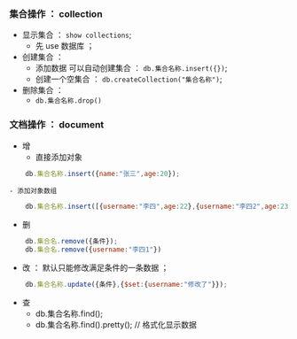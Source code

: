 ### 集合操作 ： collection  
- 显示集合  ： `show collections`;
    - 先 use 数据库 ；
- 创建集合 ： 
    - 添加数据 可以自动创建集合 ： `db.集合名称.insert({})`;
    - 创建一个空集合  ： `db.createCollection("集合名称")`;
- 删除集合 ： 
    - `db.集合名称.drop()`
### 文档操作 ： document 
- 增  
    - 直接添加对象 
```js
    db.集合名称.insert({name:"张三",age:20});
```
    - 添加对象数组 
```js
    db.集合名称.insert([{username:"李四",age:22},{username:"李四2",age:23}])
```
- 删
```js
    db.集合名.remove({条件});
    db.集合名.remove({username:"李四1"})
```
- 改  ： 默认只能修改满足条件的一条数据 ；
```js
    db.集合名称.update({条件},{$set:{username:"修改了"}});
```
- 查 
    - db.集合名称.find();
    - db.集合名称.find().pretty();  // 格式化显示数据